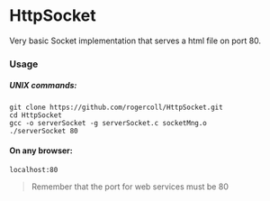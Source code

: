 # HttpSocket

Very basic Socket implementation that serves a html file on port 80.

### Usage

##### UNIX commands:
```
git clone https://github.com/rogercoll/HttpSocket.git
cd HttpSocket
gcc -o serverSocket -g serverSocket.c socketMng.o
./serverSocket 80
```
#### On any browser:
```
localhost:80
```

> Remember that the port for web services must be 80
